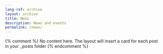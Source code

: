 ```yaml
---
lang-ref: archive
layout: archive
title: News
description: News and events
permalink: /news/
---
```


{% comment %}
  No content here. The layout will insert a card for each post in your _posts folder
{% endcomment %}

